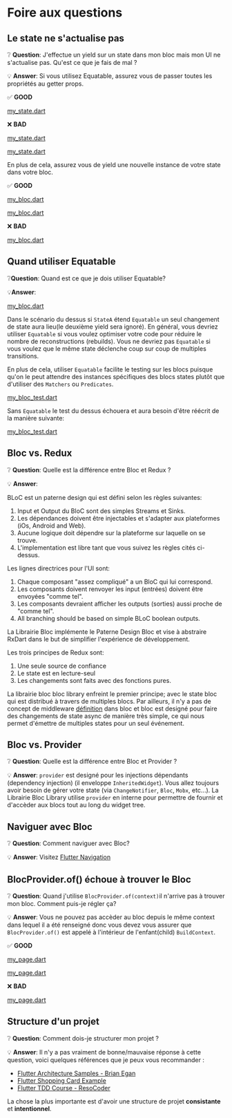 # Foire aux questions

## Le state ne s'actualise pas

❔ **Question**: J'effectue un yield sur un state dans mon bloc mais mon UI ne s'actualise pas. Qu'est ce que je fais de mal ?

💡 **Answer**: Si vous utilisez Equatable, assurez vous de passer toutes les propriétés au getter props.

✅ **GOOD**

[my_state.dart](../_snippets/faqs/state_not_updating_good_1.dart.md ':include')

❌ **BAD**

[my_state.dart](_snippets/faqs/state_not_updating_bad_1.dart.md ':include')

[my_state.dart](../_snippets/faqs/state_not_updating_bad_2.dart.md ':include')

En plus de cela, assurez vous de yield une nouvelle instance de votre state dans votre bloc.

✅ **GOOD**

[my_bloc.dart](_snippets/faqs/state_not_updating_good_2.dart.md ':include')

[my_bloc.dart](_snippets/faqs/state_not_updating_good_3.dart.md ':include')

❌ **BAD**

[my_bloc.dart](_snippets/faqs/state_not_updating_bad_3.dart.md ':include')

## Quand utiliser Equatable

❔**Question**: Quand est ce que je dois utiliser Equatable?

💡**Answer**:

[my_bloc.dart](_snippets/faqs/equatable_yield.dart.md ':include')

Dans le scénario du dessus si `StateA` étend `Equatable` un seul changement de state aura lieu(le deuxième yield sera ignoré).
En général, vous devriez utiliser `Equatable` si vous voulez optimiser votre code pour réduire le nombre de reconstructions (rebuilds).
Vous ne devriez pas `Equatable` si vous voulez que le même state déclenche coup sur coup de multiples transitions.

En plus de cela, utiliser `Equatable` facilite le testing sur les blocs puisque qu'on le peut attendre des instances spécifiques des blocs states plutôt que d'utiliser des `Matchers` ou `Predicates`.

[my_bloc_test.dart](_snippets/faqs/equatable_bloc_test.dart.md ':include')

Sans `Equatable` le test du dessus échouera et aura besoin d'être réécrit de la manière suivante:

[my_bloc_test.dart](_snippets/faqs/without_equatable_bloc_test.dart.md ':include')

## Bloc vs. Redux

❔ **Question**: Quelle est la différence entre Bloc et Redux ?

💡 **Answer**:

BLoC est un paterne design qui est défini selon les règles suivantes:

1. Input et Output du BloC sont des simples Streams et Sinks.
2. Les dépendances doivent être injectables et s'adapter aux plateformes (iOs, Android and Web).
3. Aucune logique doit dépendre sur la plateforme sur laquelle on se trouve.
4. L'implementation est libre tant que vous suivez les règles cités ci-dessus.

Les lignes directrices pour l'UI sont:

1. Chaque composant "assez compliqué" a un BloC qui lui correspond.
2. Les composants doivent renvoyer les input (entrées) doivent être envoyées "comme tel".
3. Les composants devraient afficher les outputs (sorties) aussi proche de "comme tel".
4. All branching should be based on simple BLoC boolean outputs.

La Librairie Bloc implémente le Paterne Design Bloc et vise à abstraire RxDart dans le but de simplifier l'expérience de développement.

Les trois principes de Redux sont:

1. Une seule source de confiance
2. Le state est en lecture-seul
3. Les changements sont faits avec des fonctions pures.

La librairie bloc bloc library enfreint le premier principe; avec le state bloc qui est distribué à travers de multiples blocs.
Par ailleurs, il n'y a pas de concept de middleware [définition](https://fr.wikipedia.org/wiki/Middleware) dans bloc et bloc est designé pour faire des changements de state async de manière très simple, ce qui nous permet d'émettre de multiples states pour un seul événement.

## Bloc vs. Provider

❔ **Question**: Quelle est la différence entre Bloc et Provider ?

💡 **Answer**: `provider` est designé pour les injections dépendants (dependency injection) (il enveloppe `InheritedWidget`).
Vous allez toujours avoir besoin de gérer votre state (via `ChangeNotifier`, `Bloc`, `Mobx`, etc...).
La Librairie Bloc Library utilise `provider` en interne pour permettre de fournir et d'accèder aux blocs tout au long du widget tree.

## Naviguer avec Bloc

❔ **Question**: Comment naviguer avec Bloc?

💡 **Answer**: Visitez [Flutter Navigation](recipesflutternavigation.md)

## BlocProvider.of() échoue à trouver le Bloc

❔ **Question**: Quand j'utilise `BlocProvider.of(context)`il n'arrive pas à trouver mon bloc. Comment puis-je régler ça?

💡 **Answer**: Vous ne pouvez pas accèder au bloc depuis le même context dans lequel il a été renseigné donc vous devez vous assurer que `BlocProvider.of()` est appelé à l'intérieur de l'enfant(child) `BuildContext`.

✅ **GOOD**

[my_page.dart](_snippets/faqs/bloc_provider_good_1.dart.md ':include')

[my_page.dart](_snippets/faqs/bloc_provider_good_2.dart.md ':include')

❌ **BAD**

[my_page.dart](_snippets/faqs/bloc_provider_bad_1.dart.md ':include')

## Structure d'un projet

❔ **Question**: Comment dois-je structurer mon projet ?

💡 **Answer**: Il n'y a pas vraiment de bonne/mauvaise réponse à cette question, voici quelques références que je peux vous recommander : 

- [Flutter Architecture Samples - Brian Egan](https://github.com/brianegan/flutter_architecture_samples/tree/master/bloc_library)
- [Flutter Shopping Card Example](https://github.com/felangel/bloc/tree/master/examples/flutter_shopping_cart)
- [Flutter TDD Course - ResoCoder](https://github.com/ResoCoder/flutter-tdd-clean-architecture-course)

La chose la plus importante est d'avoir une structure de projet **consistante** et **intentionnel**.
